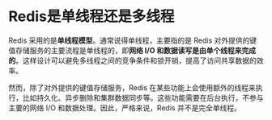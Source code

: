 # Redis是单线程还是多线程

Redis 采用的是**单线程模型**。通常说得单线程，主要指的是 Redis 对外提供的键值存储服务的主要流程是单线程的，即**网络 I/O 和数据读写是由单个线程来完成的**。这样设计可以避免多线程之间的竞争条件和锁开销，提高了访问共享数据的效率。

然而，除了对外提供的键值存储服务，Redis 在某些功能上会使用额外的线程来执行，比如持久化、异步删除和集群数据同步等。这些功能需要在后台执行，不参与主要的网络 I/O 和数据处理。因此，严格来说，Redis 并不是完全单线程。
